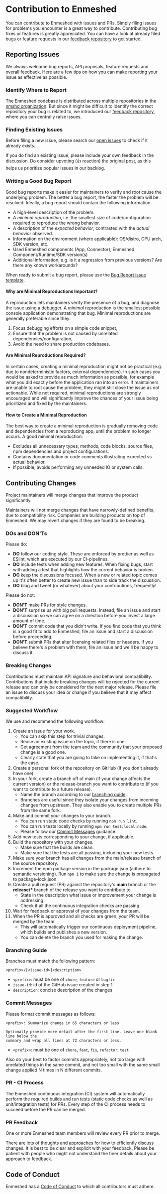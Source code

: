# Contribution to Enmeshed

You can contribute to Enmeshed with issues and PRs. Simply filing issues for problems you encounter is a great way to contribute. Contributing bug fixes or features is greatly appreciated. You can have a look at already filed bugs or feature requests in our [feedback repository](https://github.com/nmshd/feedback/issues) to get started.

## Reporting Issues

We always welcome bug reports, API proposals, feature requests and overall feedback. Here are a few tips on how you can make reporting your issue as effective as possible.

### Identify Where to Report

The Enmeshed codebase is distributed across multiple repositories in the [nmshd organization](https://github.com/nmshd). But since it might be difficult to identify the correct repository your bug is related to, we introduced our [feedback repository](https://github.com/nmshd/feedback/issues), where you can centrally raise issues.

### Finding Existing Issues

Before filing a new issue, please search our [open issues](https://github.com/nmshd/feedback/issues) to check if it already exists.

If you do find an existing issue, please include your own feedback in the discussion. Do consider upvoting (👍 reaction) the original post, as this helps us prioritize popular issues in our backlog.

### Writing a Good Bug Report

Good bug reports make it easier for maintainers to verify and root cause the underlying problem. The better a bug report, the faster the problem will be resolved. Ideally, a bug report should contain the following information:

- A high-level description of the problem.
- A _minimal reproduction_, i.e. the smallest size of code/configuration required to reproduce the wrong behavior.
- A description of the _expected behavior_, contrasted with the _actual behavior_ observed.
- Information on the environment (where applicable): OS/distro, CPU arch, SDK version, etc.
- Used Enmeshed components (App, Connector), Enmeshed Component/Runtime/SDK version(s)
- Additional information, e.g. is it a regression from previous versions? Are there any known workarounds?

When ready to submit a bug report, please use the [Bug Report issue template](https://github.com/nmshd/feedback/issues/new?assignees=&labels=bug&template=bug_report.md&title=%5BBUG%5D+).

#### Why are Minimal Reproductions Important?

A reproduction lets maintainers verify the presence of a bug, and diagnose the issue using a debugger. A _minimal_ reproduction is the smallest possible console application demonstrating that bug. Minimal reproductions are generally preferable since they:

1. Focus debugging efforts on a simple code snippet,
2. Ensure that the problem is not caused by unrelated dependencies/configuration,
3. Avoid the need to share production codebases.

#### Are Minimal Reproductions Required?

In certain cases, creating a minimal reproduction might not be practical (e.g. due to nondeterministic factors, external dependencies). In such cases you would be asked to provide as much information as possible, for example what you did exactly before the application ran into an error. If maintainers are unable to root cause the problem, they might still close the issue as not actionable. While not required, minimal reproductions are strongly encouraged and will significantly improve the chances of your issue being prioritized and fixed by the maintainers.

#### How to Create a Minimal Reproduction

The best way to create a minimal reproduction is gradually removing code and dependencies from a reproducing app, until the problem no longer occurs. A good minimal reproduction:

- Excludes all unnecessary types, methods, code blocks, source files, npm dependencies and project configurations.
- Contains documentation or code comments illustrating expected vs actual behavior.
- If possible, avoids performing any unneeded IO or system calls.

## Contributing Changes

Project maintainers will merge changes that improve the product significantly.

Maintainers will not merge changes that have narrowly-defined benefits, due to compatibility risk. Companies are building products on top of Enmeshed. We may revert changes if they are found to be breaking.

### DOs and DON'Ts

Please do:

- **DO** follow our coding style. These are enforced by prettier as well as ESlint, which are executed by our CI-pipelines.
- **DO** include tests when adding new features. When fixing bugs, start with adding a test that highlights how the current behavior is broken.
- **DO** keep the discussions focused. When a new or related topic comes up it's often better to create new issue than to side track the discussion.
- **DO** blog and tweet (or whatever) about your contributions, frequently!

Please do not:

- **DON'T** make PRs for style changes.
- **DON'T** surprise us with big pull requests. Instead, file an issue and start a discussion so we can agree on a direction before you invest a large amount of time.
- **DON'T** commit code that you didn't write. If you find code that you think is a good fit to add to Enmeshed, file an issue and start a discussion before proceeding.
- **DON'T** submit PRs that alter licensing related files or headers. If you believe there's a problem with them, file an issue and we'll be happy to discuss it.

### Breaking Changes

Contributions must maintain API signature and behavioral compatibility. Contributions that include breaking changes will be rejected for the current release and can only be considered for the next major release. Please file an issue to discuss your idea or change if you believe that it may affect compatibility.

### Suggested Workflow

We use and recommend the following workflow:

1. Create an issue for your work.
   - You can skip this step for trivial changes.
   - Reuse an existing issue on the topic, if there is one.
   - Get agreement from the team and the community that your proposed change is a good one.
   - Clearly state that you are going to take on implementing it, if that's the case.
2. Create a personal fork of the repository on GitHub (if you don't already have one).
3. In your fork, create a branch off of main (if your change affects the current version) or the release-branch you want to contribute to (if you want to contribute to a future release).
   - Name the branch according to our [branching guide](#branching-guide).
   - Branches are useful since they isolate your changes from incoming changes from upstream. They also enable you to create multiple PRs from the same fork.
4. Make and commit your changes to your branch.
   - You can run static code checks by running `npm run lint`.
   - You can run tests locally by running `npm run test:local:node`.
   - Please follow our [Commit Messages](#commit-messages) guidance.
5. Add new tests corresponding to your change, if applicable.
6. Build the repository with your changes.
   - Make sure that the builds are clean.
   - Make sure that the tests are all passing, including your new tests.
7. Make sure your branch has all changes from the main/release branch of the source repository.
8. Increment the npm package version in the package.json (adhere to [semantic versioning](https://semver.org/)). Run `npm i` to make sure the change is propagated to package-lock.json.
9. Create a pull request (PR) against the repository's **main** branch or the **release/\*** branch of the release you want to contribute to.
   - State in the description what issue or improvement your change is addressing.
   - Check if all the continuous integration checks are passing.
10. Wait for feedback or approval of your changes from the team.
11. When the PR is approved and all checks are green, your PR will be merged by the team.
    - This will automatically trigger our continuous deployment pipeline, which builds and publishes a new version.
    - You can delete the branch you used for making the change.

### Branching Guide

Branches must match the following pattern:

```text
<prefix>/[<issue-id>]<description>
```

- `<prefix>`: must be one of `chore`, `feature` or `bugfix`
- `issue-id`: id of the GitHub issue created in step 1
- `description`: concise description of the changes

### Commit Messages

Please format commit messages as follows:

```text
<prefix>: Summarize change in 65 characters or less

Optionally provide more detail after the first line. Leave one blank line below the
summary and wrap all lines at 72 characters or less.
```

- `<prefix>`: must be one of `chore`, `feat`, `fix`, `refactor`, `test`

Also do your best to factor commits appropriately, not too large with unrelated things in the same commit, and not too small with the same small change applied N times in N different commits.

### PR - CI Process

The Enmeshed continuous integration (CI) system will automatically perform the required builds and run tests (static code checks as well as unit/integration tests) for PRs. Every step of the CI process needs to succeed before the PR can be merged.

### PR Feedback

One or more Enmeshed team members will review every PR prior to merge.

There are lots of thoughts and [approaches](https://github.com/antlr/antlr4-cpp/blob/master/CONTRIBUTING.md#emoji) for how to efficiently discuss changes. It is best to be clear and explicit with your feedback. Please be patient with people who might not understand the finer details about your approach to feedback.

## Code of Conduct

Enmeshed has a [Code of Conduct](/CODE_OF_CONDUCT.md) to which all contributors must adhere.
